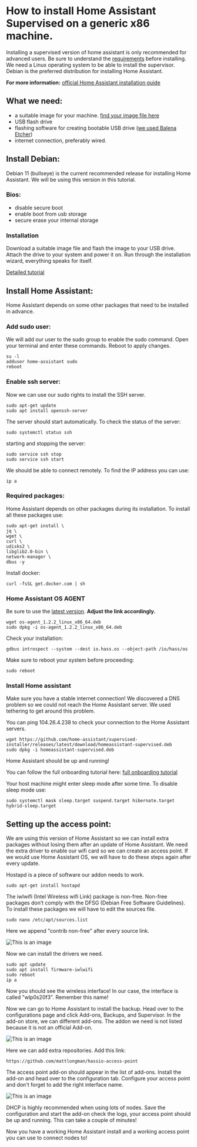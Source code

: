 # How to install Home Assistant Supervised on a generic x86 machine.

Installing a supervised version of home assistant is only recommended for advanced users. Be sure to understand the <a href="https://github.com/home-assistant/architecture/blob/master/adr/0014-home-assistant-supervised.md">requirements</a> before installing. We need a Linux operating system to be able to install the supervisor. Debian is the preferred distribution for installing Home Assistant.

**For more information:** <a href="https://www.home-assistant.io/installation/">official Home Assistant installation guide</a>

## What we need:

- a suitable image for your machine. <a href="https://www.debian.org/distrib/netinst">find your image file here</a>
- USB flash drive
- flashing software for creating bootable USB drive (<a href="https://www.balena.io/etcher/">we used Balena Etcher</a>)
- internet connection, preferably wired.

## Install Debian:
Debian 11 (bullseye) is the current recommended release for installing Home Assistant. We will be using this version in this tutorial.
### Bios:

- disable secure boot
- enable boot from usb storage
- secure erase your internal storage

### Installation

Download a suitable image file and flash the image to your USB drive. Attach the drive to your system and power it on. Run through the installation wizard, everything speaks for itself.


<a href="https://www.debian.org/releases/stable/i386/ ">Detailed tutorial</a>

## Install Home Assistant:
Home Assistant depends on some other packages that need to be installed in advance.
### Add sudo user:

We will add our user to the sudo group to enable the sudo command. Open your terminal and enter these commands. Reboot to apply changes.
```
su -l
adduser home-assistant sudo
reboot
```

### Enable ssh server:

Now we can use our sudo rights to install the SSH server.
```
sudo apt-get update
sudo apt install openssh-server
```
The server should start automatically.
To check the status of the server:
```
sudo systemctl status ssh
```
starting and stopping the server:
```
sudo service ssh stop
sudo service ssh start
```
We should be able to connect remotely. To find the IP address you can use:
```
ip a
```

### Required packages:

Home Assistant depends on other packages during its installation. To install all these packages use:
```
sudo apt-get install \
jq \
wget \
curl \
udisks2 \
libglib2.0-bin \
network-manager \
dbus -y
```
Install docker:
```
curl -fsSL get.docker.com | sh
```
### Home Assistant OS AGENT

Be sure to use the <a href="https://github.com/home-assistant/os-agent/releases/tag/1.2.2">latest version</a>. **Adjust the link accordingly.**
```
wget os-agent_1.2.2_linux_x86_64.deb
sudo dpkg -i os-agent_1.2.2_linux_x86_64.deb
```
Check your installation:
```
gdbus introspect --system --dest io.hass.os --object-path /io/hass/os
```

Make sure to reboot your system before proceeding:
```
sudo reboot
```

### Install Home assistant

Make sure you have a stable internet connection! We discovered a DNS problem so we could not reach the Home Assistant server. We used tethering to get around this problem. 

You can ping 104.26.4.238 to check your connection to the Home Assistant servers.
```
wget https://github.com/home-assistant/supervised-installer/releases/latest/download/homeassistant-supervised.deb
sudo dpkg -i homeassistant-supervised.deb
```

Home Assistant should be up and running! 

You can follow the full onboarding tutorial here: <a href="https://github.com/home-assistant/os-agent/releases/tag/1.2.2">full onboarding tutorial</a> 

Your host machine might enter sleep mode after some time. To disable sleep mode use:
```
sudo systemctl mask sleep.target suspend.target hibernate.target hybrid-sleep.target
``` 

## Setting up the access point:

We are using this version of Home Assistant so we can install extra packages without losing them after an update of Home Assistant. We need the extra driver to enable our wifi card so we can create an access point. If we would use Home Assistant OS, we will have to do these steps again after every update.

Hostapd is a piece of software our addon needs to work.
```
sudo apt-get install hostapd
```
The iwlwifi (Intel Wireless wifi Link) package is non-free. Non-free packages don’t comply with the DFSG (Debian Free Software Guidelines). To install these packages we will have to edit the sources file.
```
sudo nano /etc/apt/sources.list
```
Here we append "contrib non-free" after every source link. 

![This is an image](resources/sources.png)

Now we can install the drivers we need.
```
sudo apt update
sudo apt install firmware-iwlwifi
sudo reboot
ip a
```

Now you should see the wireless interface! In our case, the interface is called "wlp0s20f3". Remember this name!

Now we can go to Home Assistant to install the backup. Head over to the configurations page and click Add-ons, Backups, and Supervisor. In the add-on store, we can different add-ons. The addon we need is not listed because it is not an official Add-on. 

![This is an image](resources/addon1.png)

Here we can add extra repositories. Add this link:
```
https://github.com/mattlongman/hassio-access-point
```
The access point add-on should appear in the list of add-ons. Install the add-on and head over to the configuration tab. Configure your access point and don't forget to add the right interface name.

![This is an image](resources/addon2.png)

DHCP is highly recommended when using lots of nodes.
Save the configuration and start the add-on
check the logs, your access point should be up and running.
This can take a couple of minutes!

Now you have a working Home Assistant install and a working access point you can use to connect nodes to!